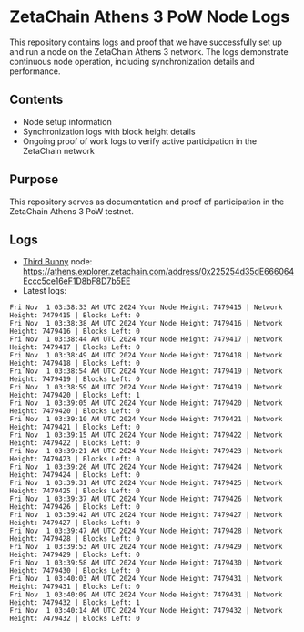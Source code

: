 # ZetaChain Athens 3 PoW Node Logs
This repository contains logs and proof that we have successfully set up and run a node on the ZetaChain Athens 3 network. The logs demonstrate continuous node operation, including synchronization details and performance.

## Contents
- Node setup information
- Synchronization logs with block height details
- Ongoing proof of work logs to verify active participation in the ZetaChain network

## Purpose
This repository serves as documentation and proof of participation in the ZetaChain Athens 3 PoW testnet.

## Logs

- [Third Bunny](https://thirdbunny.xyz/) node: https://athens.explorer.zetachain.com/address/0x225254d35dE666064Eccc5ce16eF1D8bF8D7b5EE
- Latest logs:
```
Fri Nov  1 03:38:33 AM UTC 2024 Your Node Height: 7479415 | Network Height: 7479415 | Blocks Left: 0
Fri Nov  1 03:38:38 AM UTC 2024 Your Node Height: 7479416 | Network Height: 7479416 | Blocks Left: 0
Fri Nov  1 03:38:44 AM UTC 2024 Your Node Height: 7479417 | Network Height: 7479417 | Blocks Left: 0
Fri Nov  1 03:38:49 AM UTC 2024 Your Node Height: 7479418 | Network Height: 7479418 | Blocks Left: 0
Fri Nov  1 03:38:54 AM UTC 2024 Your Node Height: 7479419 | Network Height: 7479419 | Blocks Left: 0
Fri Nov  1 03:38:59 AM UTC 2024 Your Node Height: 7479419 | Network Height: 7479420 | Blocks Left: 1
Fri Nov  1 03:39:05 AM UTC 2024 Your Node Height: 7479420 | Network Height: 7479420 | Blocks Left: 0
Fri Nov  1 03:39:10 AM UTC 2024 Your Node Height: 7479421 | Network Height: 7479421 | Blocks Left: 0
Fri Nov  1 03:39:15 AM UTC 2024 Your Node Height: 7479422 | Network Height: 7479422 | Blocks Left: 0
Fri Nov  1 03:39:21 AM UTC 2024 Your Node Height: 7479423 | Network Height: 7479423 | Blocks Left: 0
Fri Nov  1 03:39:26 AM UTC 2024 Your Node Height: 7479424 | Network Height: 7479424 | Blocks Left: 0
Fri Nov  1 03:39:31 AM UTC 2024 Your Node Height: 7479425 | Network Height: 7479425 | Blocks Left: 0
Fri Nov  1 03:39:37 AM UTC 2024 Your Node Height: 7479426 | Network Height: 7479426 | Blocks Left: 0
Fri Nov  1 03:39:42 AM UTC 2024 Your Node Height: 7479427 | Network Height: 7479427 | Blocks Left: 0
Fri Nov  1 03:39:47 AM UTC 2024 Your Node Height: 7479428 | Network Height: 7479428 | Blocks Left: 0
Fri Nov  1 03:39:53 AM UTC 2024 Your Node Height: 7479429 | Network Height: 7479429 | Blocks Left: 0
Fri Nov  1 03:39:58 AM UTC 2024 Your Node Height: 7479430 | Network Height: 7479430 | Blocks Left: 0
Fri Nov  1 03:40:03 AM UTC 2024 Your Node Height: 7479431 | Network Height: 7479431 | Blocks Left: 0
Fri Nov  1 03:40:09 AM UTC 2024 Your Node Height: 7479431 | Network Height: 7479432 | Blocks Left: 1
Fri Nov  1 03:40:14 AM UTC 2024 Your Node Height: 7479432 | Network Height: 7479432 | Blocks Left: 0
```
